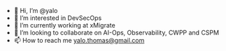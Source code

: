 - 👋 Hi, I’m @yalo
- 👀 I’m interested in DevSecOps
- 🌱 I’m currently working at xMigrate
- 💞️ I’m looking to collaborate on AI-Ops, Observability, CWPP and CSPM
- 📫 How to reach me yalo.thomas@gmail.com

<!---
yalo/yalo is a ✨ special ✨ repository because its `README.md` (this file) appears on your GitHub profile.
You can click the Preview link to take a look at your changes.
--->
